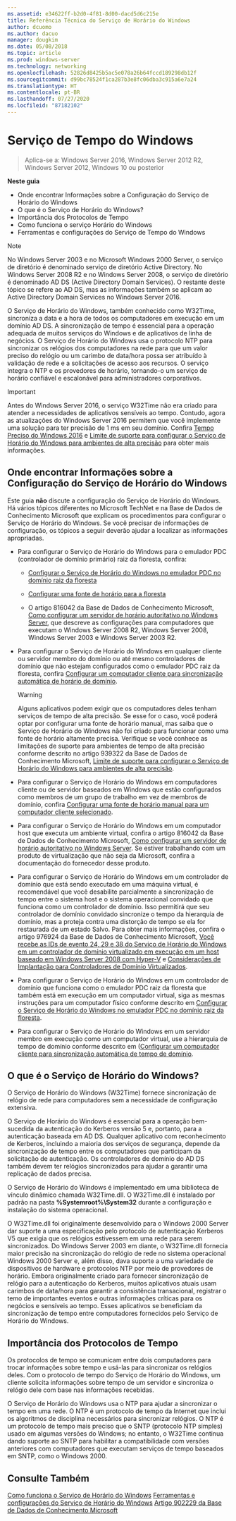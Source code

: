 ```yaml
---
ms.assetid: e34622ff-b2d0-4f81-8d00-dacd5d6c215e
title: Referência Técnica do Serviço de Horário do Windows
author: dcuomo
ms.author: dacuo
manager: dougkim
ms.date: 05/08/2018
ms.topic: article
ms.prod: windows-server
ms.technology: networking
ms.openlocfilehash: 52826d8425b5ac5e078a26b64fccd189298db12f
ms.sourcegitcommit: d99bc78524f1ca287b3e8fc06dba3c915a6e7a24
ms.translationtype: HT
ms.contentlocale: pt-BR
ms.lasthandoff: 07/27/2020
ms.locfileid: "87182102"
---
```

# <a name="windows-time-service"></a>Serviço de Tempo do Windows

>Aplica-se a: Windows Server 2016, Windows Server 2012 R2, Windows Server 2012, Windows 10 ou posterior


**Neste guia**

* Onde encontrar Informações sobre a Configuração do Serviço de Horário do Windows
* O que é o Serviço de Horário do Windows?
* Importância dos Protocolos de Tempo
* Como funciona o serviço Horário do Windows
* Ferramentas e configurações do Serviço de Tempo do Windows

> [!NOTE]
> No Windows Server 2003 e no Microsoft Windows 2000 Server, o serviço de diretório é denominado serviço de diretório Active Directory. No Windows Server 2008 R2 e no Windows Server 2008, o serviço de diretório é denominado AD DS (Active Directory Domain Services). O restante deste tópico se refere ao AD DS, mas as informações também se aplicam ao Active Directory Domain Services no Windows Server 2016.

O Serviço de Horário do Windows, também conhecido como W32Time, sincroniza a data e a hora de todos os computadores em execução em um domínio AD DS. A sincronização de tempo é essencial para a operação adequada de muitos serviços do Windows e de aplicativos de linha de negócios. O Serviço de Horário do Windows usa o protocolo NTP para sincronizar os relógios dos computadores na rede para que um valor preciso do relógio ou um carimbo de data/hora possa ser atribuído à validação de rede e a solicitações de acesso aos recursos. O serviço integra o NTP e os provedores de horário, tornando-o um serviço de horário confiável e escalonável para administradores corporativos.

> [!IMPORTANT]
> Antes do Windows Server 2016, o serviço W32Time não era criado para atender a necessidades de aplicativos sensíveis ao tempo.  Contudo, agora as atualizações do Windows Server 2016 permitem que você implemente uma solução para ter precisão de 1 ms em seu domínio.  Confira [Tempo Preciso do Windows 2016](accurate-time.md) e [Limite de suporte para configurar o Serviço de Horário do Windows para ambientes de alta precisão](support-boundary.md) para obter mais informações.

## <a name="where-to-find-windows-time-service-configuration-information"></a><a name="BKMK_Config"></a>Onde encontrar Informações sobre a Configuração do Serviço de Horário do Windows
Este guia **não** discute a configuração do Serviço de Horário do Windows. Há vários tópicos diferentes no Microsoft TechNet e na Base de Dados de Conhecimento Microsoft que explicam os procedimentos para configurar o Serviço de Horário do Windows. Se você precisar de informações de configuração, os tópicos a seguir deverão ajudar a localizar as informações apropriadas.

-   Para configurar o Serviço de Horário do Windows para o emulador PDC (controlador de domínio primário) raiz da floresta, confira:

    -   [Configurar o Serviço de Horário do Windows no emulador PDC no domínio raiz da floresta](/previous-versions/windows/it-pro/windows-server-2008-R2-and-2008/cc731191%28v=ws.10%29)

    -   [Configurar uma fonte de horário para a floresta](/previous-versions/windows/it-pro/windows-server-2008-r2-and-2008/cc794823%28v%3dws.10%29)

    -   O artigo 816042 da Base de Dados de Conhecimento Microsoft, [Como configurar um servidor de horário autoritativo no Windows Server](https://go.microsoft.com/fwlink/?LinkID=60402), que descreve as configurações para computadores que executam o Windows Server 2008 R2, Windows Server 2008, Windows Server 2003 e Windows Server 2003 R2.

-   Para configurar o Serviço de Horário do Windows em qualquer cliente ou servidor membro do domínio ou até mesmo controladores de domínio que não estejam configurados como o emulador PDC raiz da floresta, confira [Configurar um computador cliente para sincronização automática de horário de domínio](/previous-versions/windows/it-pro/windows-server-2008-r2-and-2008/cc816884%28v%3dws.10%29).

    > [!WARNING]
    > Alguns aplicativos podem exigir que os computadores deles tenham serviços de tempo de alta precisão. Se esse for o caso, você poderá optar por configurar uma fonte de horário manual, mas saiba que o Serviço de Horário do Windows não foi criado para funcionar como uma fonte de horário altamente precisa. Verifique se você conhece as limitações de suporte para ambientes de tempo de alta precisão conforme descrito no artigo 939322 da Base de Dados de Conhecimento Microsoft, [Limite de suporte para configurar o Serviço de Horário do Windows para ambientes de alta precisão](support-boundary.md).

-   Para configurar o Serviço de Horário do Windows em computadores cliente ou de servidor baseados em Windows que estão configurados como membros de um grupo de trabalho em vez de membros de domínio, confira [Configurar uma fonte de horário manual para um computador cliente selecionado](/previous-versions/windows/it-pro/windows-server-2008-r2-and-2008/cc816656%28v%3dws.10%29).

-   Para configurar o Serviço de Horário do Windows em um computador host que executa um ambiente virtual, confira o artigo 816042 da Base de Dados de Conhecimento Microsoft, [Como configurar um servidor de horário autoritativo no Windows Server](https://go.microsoft.com/fwlink/?LinkID=60402). Se estiver trabalhando com um produto de virtualização que não seja da Microsoft, confira a documentação do fornecedor desse produto.

-   Para configurar o Serviço de Horário do Windows em um controlador de domínio que está sendo executado em uma máquina virtual, é recomendável que você desabilite parcialmente a sincronização de tempo entre o sistema host e o sistema operacional convidado que funciona como um controlador de domínio. Isso permitirá que seu controlador de domínio convidado sincronize o tempo da hierarquia de domínio, mas a proteja contra uma distorção de tempo se ela for restaurada de um estado Salvo. Para obter mais informações, confira o artigo 976924 da Base de Dados de Conhecimento Microsoft, [Você recebe as IDs de evento 24, 29 e 38 do Serviço de Horário do Windows em um controlador de domínio virtualizado em execução em um host baseado em Windows Server 2008 com Hyper-V](https://go.microsoft.com/fwlink/?LinkID=192236) e [Considerações de Implantação para Controladores de Domínio Virtualizados](https://go.microsoft.com/fwlink/?LinkID=192235).

-   Para configurar o Serviço de Horário do Windows em um controlador de domínio que funciona como o emulador PDC raiz da floresta que também está em execução em um computador virtual, siga as mesmas instruções para um computador físico conforme descrito em [Configurar o Serviço de Horário do Windows no emulador PDC no domínio raiz da floresta](/previous-versions/windows/it-pro/windows-server-2008-R2-and-2008/cc731191%28v=ws.10%29).

-   Para configurar o Serviço de Horário do Windows em um servidor membro em execução como um computador virtual, use a hierarquia de tempo de domínio conforme descrito em ([Configurar um computador cliente para sincronização automática de tempo de domínio](/previous-versions/windows/it-pro/windows-server-2008-r2-and-2008/cc816884%28v%3dws.10%29).

## <a name="what-is-the-windows-time-service"></a><a name="BKMK_WTS"></a>O que é o Serviço de Horário do Windows?
O Serviço de Horário do Windows (W32Time) fornece sincronização de relógio de rede para computadores sem a necessidade de configuração extensiva.

O Serviço de Horário do Windows é essencial para a operação bem-sucedida da autenticação do Kerberos versão 5 e, portanto, para a autenticação baseada em AD DS. Qualquer aplicativo com reconhecimento de Kerberos, incluindo a maioria dos serviços de segurança, depende da sincronização de tempo entre os computadores que participam da solicitação de autenticação. Os controladores de domínio do AD DS também devem ter relógios sincronizados para ajudar a garantir uma replicação de dados precisa.

O Serviço de Horário do Windows é implementado em uma biblioteca de vínculo dinâmico chamada W32Time.dll. O W32Time.dll é instalado por padrão na pasta **%Systemroot%\System32** durante a configuração e instalação do sistema operacional.

O W32Time.dll foi originalmente desenvolvido para o Windows 2000 Server dar suporte a uma especificação pelo protocolo de autenticação Kerberos V5 que exigia que os relógios estivessem em uma rede para serem sincronizados. Do Windows Server 2003 em diante, o W32Time.dll fornecia maior precisão na sincronização do relógio de rede no sistema operacional Windows 2000 Server e, além disso, dava suporte a uma variedade de dispositivos de hardware e protocolos NTP por meio de provedores de horário. Embora originalmente criado para fornecer sincronização de relógio para a autenticação do Kerberos, muitos aplicativos atuais usam carimbos de data/hora para garantir a consistência transacional, registrar o temo de importantes eventos e outras informações críticas para os negócios e sensíveis ao tempo. Esses aplicativos se beneficiam da sincronização de tempo entre computadores fornecidos pelo Serviço de Horário do Windows.

## <a name="importance-of-time-protocols"></a><a name="BKMK_TimeProtocols"></a>Importância dos Protocolos de Tempo
Os protocolos de tempo se comunicam entre dois computadores para trocar informações sobre tempo e usá-las para sincronizar os relógios deles. Com o protocolo de tempo do Serviço de Horário do Windows, um cliente solicita informações sobre tempo de um servidor e sincroniza o relógio dele com base nas informações recebidas.

O Serviço de Horário do Windows usa o NTP para ajudar a sincronizar o tempo em uma rede. O NTP é um protocolo de tempo da Internet que inclui os algoritmos de disciplina necessários para sincronizar relógios. O NTP é um protocolo de tempo mais preciso que o SNTP (protocolo NTP simples) usado em algumas versões do Windows; no entanto, o W32Time continua dando suporte ao SNTP para habilitar a compatibilidade com versões anteriores com computadores que executam serviços de tempo baseados em SNTP, como o Windows 2000.

## <a name="see-also"></a>Consulte Também
[Como funciona o Serviço de Horário do Windows](How-the-Windows-Time-Service-Works.md)
[Ferramentas e configurações do Serviço de Horário do Windows](Windows-Time-Service-Tools-and-Settings.md)
[Artigo 902229 da Base de Dados de Conhecimento Microsoft](https://go.microsoft.com/fwlink/?LinkId=186066)